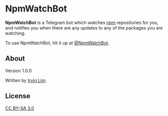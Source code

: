 # NpmWatchBot

**NpmWatchBot** is a Telegram bot which watches [npm](https://npmjs.com) repositories for you, and notifies you when there are any updates to any of the packages you are watching.

To use NpmWatchBot, hit it up at [@NpmWatchBot](http://t.me/NpmWatchBot).

## About

Version 1.0.0

Written by [Irvin Lim](https://irvinlim.com).

## License

[CC BY-SA 3.0](https://creativecommons.org/licenses/by-sa/3.0/)
